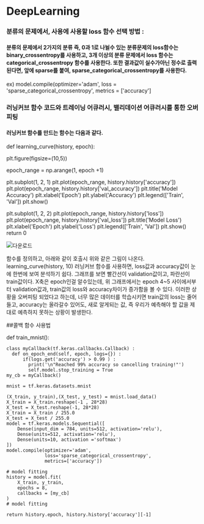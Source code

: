 # DeepLearning
### 분류의 문제에서, 사용에 사용할 loss 함수 선택 방법 : 
#### 분류의 문제에서 2가지의 분류 즉, 0과 1로 나뉠수 있는 분류문제의 loss함수는 binary_crossentropy를 사용하고, 3개 이상의 분류 문제에서 loss 함수는 categorical_crossentropy 함수를 사용한다. 또한 결과값이 실수가아닌 정수로 출력된다면, 앞에 sparse를 붙여, sparse_categorical_crossentropy를 사용한다.
ex) model.compile(optimizer='adam', loss = 'sparse_categorical_crossentropy', metrics = ['accuracy']

### 러닝커브 함수 코드와 트레이닝 어큐러시, 밸리데이션 어큐러시를 통한 오버피팅 
#### 러닝커브 함수를 만드는 함수는 다음과 같다.

def learning_curve(history, epoch):

  plt.figure(figsize=(10,5))
  
  epoch_range = np.arange(1, epoch +1)
  
  plt.subplot(1, 2, 1) 
  plt.plot(epoch_range, history.history['accuracy']) 
  plt.plot(epoch_range, history.history['val_accuracy']) 
  plt.title('Model Accuracy')
  plt.xlabel('Epoch')
  plt.ylabel('Accuracy')
  plt.legend(['Train', 'Val'])
  plt.show()

  plt.subplot(1, 2, 2)
  plt.plot(epoch_range, history.history['loss'])
  plt.plot(epoch_range, history.history['val_loss'])
  plt.title('Model Loss')
  plt.xlabel('Epoch')
  plt.ylabel('Loss')
  plt.legend(['Train', 'Val'])
  plt.show()
  return 0

  
![다운로드](https://user-images.githubusercontent.com/78472987/109621966-eef40f80-7b7e-11eb-8831-c7c82f7e6c15.png)

  함수를 정의하고, 아래와 같이 호출시 위와 같은 그림이 나온다.
  learning_curve(history, 10)
러닝커브 함수를 사용하면, loss값과 accuracy값이 눈에 한번에 보여 분석하기 쉽다. 그래프를 보면 빨간선이 validation값이고, 파란선이 train값이다.
X축은 epoch인걸 알수있는데, 위 그래프에서는 epoch 4~5 사이에서부터 validation값과, train값의 loss와 accuracy차이가 증가함을 볼 수 있다.
이러한 상황을 오버피팅 되었다고 하는데, 너무 많은 데이터를 학습시키면 train값의 loss는 줄어들고, accuracy는 올라갈수 있어도, 새로 알게되는 값, 즉 우리가 예측해야 할 값을 제대로 예측하지 못하는 상황이 발생한다.
  
##콜백 함수 사용법

def train_mnist():
    
    class myCallback(tf.keras.callbacks.Callback) :
      def on_epoch_end(self, epoch, logs={}) :
          if(logs.get('accuracy') > 0.99 ) :
            print('\n"Reached 99% accuracy so cancelling training!"')
            self.model.stop_training = True
    my_cb = myCallback()
    
    mnist = tf.keras.datasets.mnist

    (X_train, y_train),(X_test, y_test) = mnist.load_data()
    X_train = X_train.reshape(-1 , 28*28)
    X_test = X_test.reshape(-1, 28*28)
    X_train = X_train / 255.0
    X_test = X_test / 255.0
    model = tf.keras.models.Sequential([
        Dense(input_dim = 784, units=512, activation='relu'),
        Dense(units=512, activation='relu'),
        Dense(units=10, activation ='softmax')
    ])
    model.compile(optimizer='adam',
                  loss='sparse_categorical_crossentropy',
                  metrics=['accuracy'])

    # model fitting
    history = model.fit(
        X_train, y_train,
        epochs = 8,
        callbacks = [my_cb]
    )
    # model fitting

    return history.epoch, history.history['accuracy'][-1]
